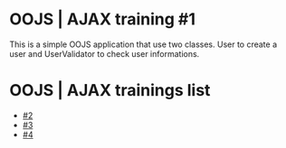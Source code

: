 # OOJS | AJAX training #1

This is a simple OOJS application that use two classes. User to create a user and UserValidator to check user informations.

# OOJS | AJAX trainings list
* [#2](https://github.com/PierreDemailly/Oriented-Object-JS-Ajax-training-2)
* [#3](https://github.com/PierreDemailly/Oriented-Object-JS-Ajax-training-3)
* [#4](https://github.com/PierreDemailly/Oriented-Object-JS-Ajax-training-4)
